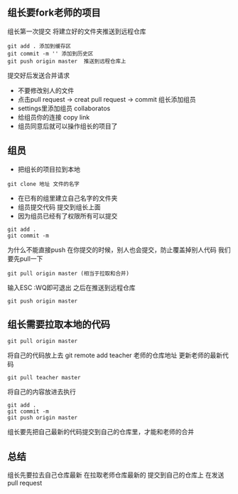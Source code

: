 ## 组长要fork老师的项目
组长第一次提交
将建立好的文件夹推送到远程仓库
```
git add . 添加到缓存区
git commit -m '' 添加到历史区
git push origin master  推送到远程仓库上
```
提交好后发送合并请求
- 不要修改别人的文件
- 点击pull request -> creat pull request -> commit
组长添加组员
- settings里添加组员 collaboratos
- 给组员你的连接 copy link
- 组员同意后就可以操作组长的项目了


## 组员
- 把组长的项目拉到本地
```
git clone 地址 文件的名字
```
- 在已有的组里建立自己名字的文件夹
- 组员提交代码 提交到组长上面
- 因为组员已经有了权限所有可以提交
```
git add . 
git commit -m 
```

为什么不能直接push
在你提交的时候，别人也会提交，防止覆盖掉别人代码
我们要先pull一下
```
git pull origin master (相当于拉取和合并)
```
输入ESC :WQ即可退出
之后在推送到远程仓库
```
git push origin master
```
## 组长需要拉取本地的代码
```
git pull origin master
```
将自己的代码放上去 
git remote add teacher 老师的仓库地址
更新老师的最新代码
```
git pull teacher master
```
将自己的内容放进去执行
```
git add .
git commit -m 
git push origin master
```
组长要先把自己最新的代码提交到自己的仓库里，才能和老师的合并
## 总结 
组长先要拉去自己仓库最新
在拉取老师仓库最新的
提交到自己的仓库上
在发送pull request